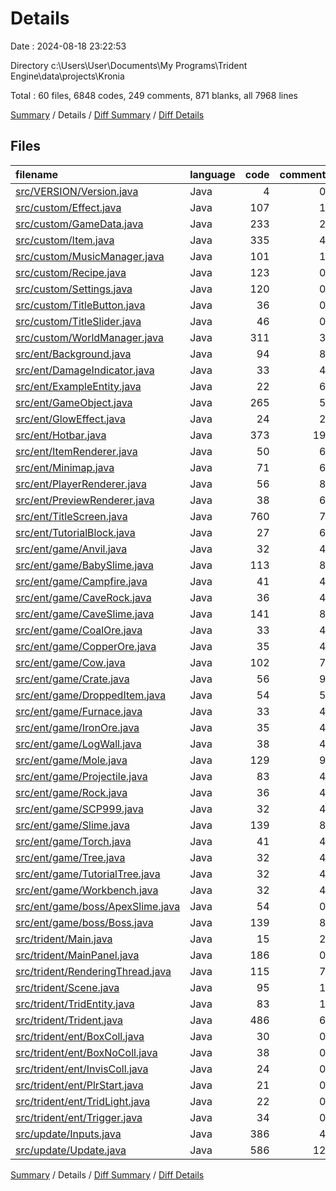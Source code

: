 # Details

Date : 2024-08-18 23:22:53

Directory c:\\Users\\User\\Documents\\My Programs\\Trident Engine\\data\\projects\\Kronia

Total : 60 files,  6848 codes, 249 comments, 871 blanks, all 7968 lines

[Summary](results.md) / Details / [Diff Summary](diff.md) / [Diff Details](diff-details.md)

## Files
| filename | language | code | comment | blank | total |
| :--- | :--- | ---: | ---: | ---: | ---: |
| [src/VERSION/Version.java](/src/VERSION/Version.java) | Java | 4 | 0 | 4 | 8 |
| [src/custom/Effect.java](/src/custom/Effect.java) | Java | 107 | 1 | 15 | 123 |
| [src/custom/GameData.java](/src/custom/GameData.java) | Java | 233 | 2 | 24 | 259 |
| [src/custom/Item.java](/src/custom/Item.java) | Java | 335 | 4 | 11 | 350 |
| [src/custom/MusicManager.java](/src/custom/MusicManager.java) | Java | 101 | 1 | 19 | 121 |
| [src/custom/Recipe.java](/src/custom/Recipe.java) | Java | 123 | 0 | 13 | 136 |
| [src/custom/Settings.java](/src/custom/Settings.java) | Java | 120 | 0 | 8 | 128 |
| [src/custom/TitleButton.java](/src/custom/TitleButton.java) | Java | 36 | 0 | 7 | 43 |
| [src/custom/TitleSlider.java](/src/custom/TitleSlider.java) | Java | 46 | 0 | 8 | 54 |
| [src/custom/WorldManager.java](/src/custom/WorldManager.java) | Java | 311 | 3 | 19 | 333 |
| [src/ent/Background.java](/src/ent/Background.java) | Java | 94 | 8 | 27 | 129 |
| [src/ent/DamageIndicator.java](/src/ent/DamageIndicator.java) | Java | 33 | 4 | 8 | 45 |
| [src/ent/ExampleEntity.java](/src/ent/ExampleEntity.java) | Java | 22 | 6 | 9 | 37 |
| [src/ent/GameObject.java](/src/ent/GameObject.java) | Java | 265 | 5 | 20 | 290 |
| [src/ent/GlowEffect.java](/src/ent/GlowEffect.java) | Java | 24 | 2 | 6 | 32 |
| [src/ent/Hotbar.java](/src/ent/Hotbar.java) | Java | 373 | 19 | 43 | 435 |
| [src/ent/ItemRenderer.java](/src/ent/ItemRenderer.java) | Java | 50 | 6 | 9 | 65 |
| [src/ent/Minimap.java](/src/ent/Minimap.java) | Java | 71 | 6 | 12 | 89 |
| [src/ent/PlayerRenderer.java](/src/ent/PlayerRenderer.java) | Java | 56 | 8 | 8 | 72 |
| [src/ent/PreviewRenderer.java](/src/ent/PreviewRenderer.java) | Java | 38 | 6 | 7 | 51 |
| [src/ent/TitleScreen.java](/src/ent/TitleScreen.java) | Java | 760 | 7 | 28 | 795 |
| [src/ent/TutorialBlock.java](/src/ent/TutorialBlock.java) | Java | 27 | 6 | 9 | 42 |
| [src/ent/game/Anvil.java](/src/ent/game/Anvil.java) | Java | 32 | 4 | 10 | 46 |
| [src/ent/game/BabySlime.java](/src/ent/game/BabySlime.java) | Java | 113 | 8 | 22 | 143 |
| [src/ent/game/Campfire.java](/src/ent/game/Campfire.java) | Java | 41 | 4 | 9 | 54 |
| [src/ent/game/CaveRock.java](/src/ent/game/CaveRock.java) | Java | 36 | 4 | 10 | 50 |
| [src/ent/game/CaveSlime.java](/src/ent/game/CaveSlime.java) | Java | 141 | 8 | 22 | 171 |
| [src/ent/game/CoalOre.java](/src/ent/game/CoalOre.java) | Java | 33 | 4 | 10 | 47 |
| [src/ent/game/CopperOre.java](/src/ent/game/CopperOre.java) | Java | 35 | 4 | 10 | 49 |
| [src/ent/game/Cow.java](/src/ent/game/Cow.java) | Java | 102 | 7 | 15 | 124 |
| [src/ent/game/Crate.java](/src/ent/game/Crate.java) | Java | 56 | 9 | 16 | 81 |
| [src/ent/game/DroppedItem.java](/src/ent/game/DroppedItem.java) | Java | 54 | 5 | 14 | 73 |
| [src/ent/game/Furnace.java](/src/ent/game/Furnace.java) | Java | 33 | 4 | 9 | 46 |
| [src/ent/game/IronOre.java](/src/ent/game/IronOre.java) | Java | 35 | 4 | 10 | 49 |
| [src/ent/game/LogWall.java](/src/ent/game/LogWall.java) | Java | 38 | 4 | 11 | 53 |
| [src/ent/game/Mole.java](/src/ent/game/Mole.java) | Java | 129 | 9 | 19 | 157 |
| [src/ent/game/Projectile.java](/src/ent/game/Projectile.java) | Java | 83 | 4 | 15 | 102 |
| [src/ent/game/Rock.java](/src/ent/game/Rock.java) | Java | 36 | 4 | 10 | 50 |
| [src/ent/game/SCP999.java](/src/ent/game/SCP999.java) | Java | 32 | 4 | 10 | 46 |
| [src/ent/game/Slime.java](/src/ent/game/Slime.java) | Java | 139 | 8 | 22 | 169 |
| [src/ent/game/Torch.java](/src/ent/game/Torch.java) | Java | 41 | 4 | 9 | 54 |
| [src/ent/game/Tree.java](/src/ent/game/Tree.java) | Java | 32 | 4 | 10 | 46 |
| [src/ent/game/TutorialTree.java](/src/ent/game/TutorialTree.java) | Java | 32 | 4 | 10 | 46 |
| [src/ent/game/Workbench.java](/src/ent/game/Workbench.java) | Java | 32 | 4 | 10 | 46 |
| [src/ent/game/boss/ApexSlime.java](/src/ent/game/boss/ApexSlime.java) | Java | 54 | 0 | 10 | 64 |
| [src/ent/game/boss/Boss.java](/src/ent/game/boss/Boss.java) | Java | 139 | 8 | 21 | 168 |
| [src/trident/Main.java](/src/trident/Main.java) | Java | 15 | 2 | 2 | 19 |
| [src/trident/MainPanel.java](/src/trident/MainPanel.java) | Java | 186 | 0 | 42 | 228 |
| [src/trident/RenderingThread.java](/src/trident/RenderingThread.java) | Java | 115 | 7 | 27 | 149 |
| [src/trident/Scene.java](/src/trident/Scene.java) | Java | 95 | 1 | 9 | 105 |
| [src/trident/TridEntity.java](/src/trident/TridEntity.java) | Java | 83 | 1 | 18 | 102 |
| [src/trident/Trident.java](/src/trident/Trident.java) | Java | 486 | 6 | 22 | 514 |
| [src/trident/ent/BoxColl.java](/src/trident/ent/BoxColl.java) | Java | 30 | 0 | 8 | 38 |
| [src/trident/ent/BoxNoColl.java](/src/trident/ent/BoxNoColl.java) | Java | 38 | 0 | 8 | 46 |
| [src/trident/ent/InvisColl.java](/src/trident/ent/InvisColl.java) | Java | 24 | 0 | 7 | 31 |
| [src/trident/ent/PlrStart.java](/src/trident/ent/PlrStart.java) | Java | 21 | 0 | 6 | 27 |
| [src/trident/ent/TridLight.java](/src/trident/ent/TridLight.java) | Java | 22 | 0 | 7 | 29 |
| [src/trident/ent/Trigger.java](/src/trident/ent/Trigger.java) | Java | 34 | 0 | 8 | 42 |
| [src/update/Inputs.java](/src/update/Inputs.java) | Java | 386 | 4 | 20 | 410 |
| [src/update/Update.java](/src/update/Update.java) | Java | 586 | 12 | 59 | 657 |

[Summary](results.md) / Details / [Diff Summary](diff.md) / [Diff Details](diff-details.md)